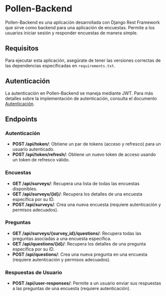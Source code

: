 # Pollen-Backend

Pollen-Backend es una aplicación desarrollada con Django Rest Framework que sirve como backend para una aplicación de encuestas. Permite a los usuarios iniciar sesión y responder encuestas de manera simple.

## Requisitos

Para ejecutar esta aplicación, asegúrate de tener las versiones correctas de las dependencias especificadas en `requirements.txt`.

## Autenticación

La autenticación en Pollen-Backend se maneja mediante JWT. Para más detalles sobre la implementación de autenticación, consulta el documento [Autenticación](docs/Autenticación.md).

## Endpoints

### Autenticación

- **POST /api/token/**: Obtiene un par de tokens (acceso y refresco) para un usuario autenticado.
- **POST /api/token/refresh/**: Obtiene un nuevo token de acceso usando un token de refresco válido.

### Encuestas

- **GET /api/surveys/**: Recupera una lista de todas las encuestas disponibles.
- **GET /api/surveys/{id}/**: Recupera los detalles de una encuesta específica por su ID.
- **POST /api/surveys/**: Crea una nueva encuesta (requiere autenticación y permisos adecuados).

### Preguntas

- **GET /api/surveys/{survey_id}/questions/**: Recupera todas las preguntas asociadas a una encuesta específica.
- **GET /api/questions/{id}/**: Recupera los detalles de una pregunta específica por su ID.
- **POST /api/questions/**: Crea una nueva pregunta en una encuesta (requiere autenticación y permisos adecuados).

### Respuestas de Usuario

- **POST /api/user-responses/**: Permite a un usuario enviar sus respuestas a las preguntas de una encuesta (requiere autenticación).
